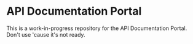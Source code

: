 # API Documentation Portal

This is a work-in-progress repository for the API Documentation Portal. Don't use 'cause it's not ready.
